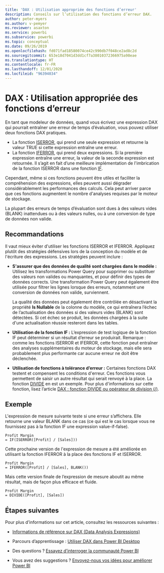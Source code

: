 ```yaml
---
title: 'DAX : Utilisation appropriée des fonctions d’erreur'
description: Conseils sur l’utilisation des fonctions d’erreur DAX.
author: peter-myers
ms.author: v-pemyer
ms.reviewer: asaxton
ms.service: powerbi
ms.subservice: powerbi
ms.topic: conceptual
ms.date: 09/26/2019
ms.openlocfilehash: fd071fad18580074ce42c990db7f048ce2ad8c2d
ms.sourcegitcommit: 653e18d7041d3dd1cf7a38010372366975a98eae
ms.translationtype: HT
ms.contentlocale: fr-FR
ms.lasthandoff: 12/01/2020
ms.locfileid: "96394034"
---
```

# <a name="dax-appropriate-use-of-error-functions"></a>DAX : Utilisation appropriée des fonctions d’erreur

En tant que modeleur de données, quand vous écrivez une expression DAX qui pourrait entraîner une erreur de temps d’évaluation, vous pouvez utiliser deux fonctions DAX pratiques.

- La fonction [ISERROR](/dax/iserror-function-dax), qui prend une seule expression et retourne la valeur TRUE si cette expression entraîne une erreur.
- La fonction [IFERROR](/dax/iferror-function-dax), qui prend deux expressions. Si la première expression entraîne une erreur, la valeur de la seconde expression est retournée. Il s’agit en fait d’une meilleure implémentation de l'imbrication de la fonction ISERROR dans une fonction [IF](/dax/if-function-dax).

Cependant, même si ces fonctions peuvent être utiles et faciliter la compréhension des expressions, elles peuvent aussi dégrader considérablement les performances des calculs. Cela peut arriver parce que ces fonctions augmentent le nombre d'analyses requises par le moteur de stockage.

La plupart des erreurs de temps d’évaluation sont dues à des valeurs vides (BLANK) inattendues ou à des valeurs nulles, ou à une conversion de type de données non valide.

## <a name="recommendations"></a>Recommandations

Il vaut mieux éviter d'utiliser les fonctions ISERROR et IFERROR. Appliquez plutôt des stratégies défensives lors de la conception du modèle et de l'écriture des expressions. Les stratégies peuvent inclure :

- **S'assurer que des données de qualité sont chargées dans le modèle :** Utilisez les transformations Power Query pour supprimer ou substituer des valeurs non valides ou manquantes, et pour définir des types de données corrects. Une transformation Power Query peut également être utilisée pour filtrer les lignes lorsque des erreurs, notamment une conversion de données non valide, surviennent.

    La qualité des données peut également être contrôlée en désactivant la propriété **Is Nullable** de la colonne du modèle, ce qui entraînera l’échec de l’actualisation des données si des valeurs vides (BLANK) sont détectées. Si cet échec se produit, les données chargées à la suite d'une actualisation réussie resteront dans les tables.
- **Utilisation de la fonction IF :** L’expression de test logique de la fonction IF peut déterminer si un résultat d’erreur se produirait. Remarque : comme les fonctions ISERROR et IFERROR, cette fonction peut entraîner des analyses supplémentaires du moteur de stockage, mais elle sera probablement plus performante car aucune erreur ne doit être déclenchée.
- **Utilisation de fonctions à tolérance d’erreur :** Certaines fonctions DAX testent et compensent les conditions d'erreur. Ces fonctions vous permettent de saisir un autre résultat qui serait renvoyé à la place. La fonction [DIVIDE](/dax/divide-function-dax) en est un exemple. Pour plus d'informations sur cette fonction, lisez l’article [DAX : fonction DIVIDE ou opérateur de division (/)](dax-divide-function-operator.md).

## <a name="example"></a>Exemple

L'expression de mesure suivante teste si une erreur s’affichera. Elle retourne une valeur BLANK dans ce cas (ce qui est le cas lorsque vous ne fournissez pas à la fonction IF une expression value-if-false).

```dax
Profit Margin
= IF(ISERROR([Profit] / [Sales]))
```

Cette prochaine version de l'expression de mesure a été améliorée en utilisant la fonction IFERROR à la place des fonctions IF et ISERROR.

```dax
Profit Margin
= IFERROR([Profit] / [Sales], BLANK())
```

Mais cette version finale de l’expression de mesure aboutit au même résultat, mais de façon plus efficace et fluide.

```dax
Profit Margin
= DIVIDE([Profit], [Sales])
```

## <a name="next-steps"></a>Étapes suivantes

Pour plus d’informations sur cet article, consultez les ressources suivantes :

- [Informations de référence sur DAX (Data Analysis Expressions)](/dax/)

- Parcours d’apprentissage : [Utiliser DAX dans Power BI Desktop](/learn/paths/dax-power-bi/)
- Des questions ? [Essayez d’interroger la communauté Power BI](https://community.powerbi.com/)
- Vous avez des suggestions ? [Envoyez-nous vos idées pour améliorer Power BI](https://ideas.powerbi.com)